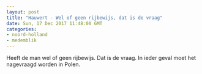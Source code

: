 ```yaml
---
layout: post
title: "Hauwert - Wel of geen rijbewijs, dat is de vraag"
date: Sun, 17 Dec 2017 11:48:00 GMT
categories: 
- noord-holland 
- medemblik 
---
```


Heeft de man wel of geen rijbewijs. Dat is de vraag. In ieder geval moet het nagevraagd worden in Polen.
